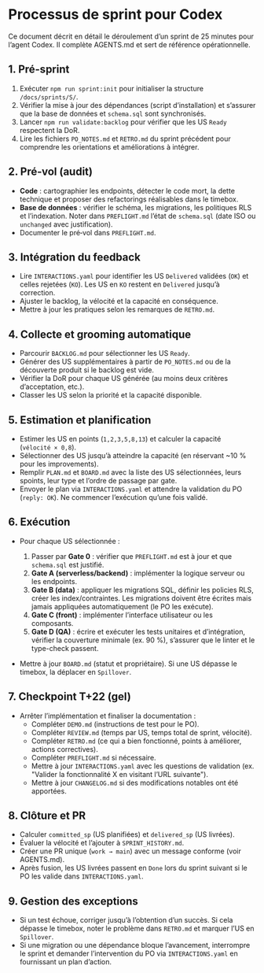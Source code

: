 # Processus de sprint pour Codex

Ce document décrit en détail le déroulement d’un sprint de 25 minutes pour l’agent Codex. Il complète AGENTS.md et sert de référence opérationnelle.

## 1. Pré-sprint

1. Exécuter `npm run sprint:init` pour initialiser la structure `/docs/sprints/S/`.
2. Vérifier la mise à jour des dépendances (script d’installation) et s’assurer que la base de données et `schema.sql` sont synchronisés.
3. Lancer `npm run validate:backlog` pour vérifier que les US `Ready` respectent la DoR.
4. Lire les fichiers `PO_NOTES.md` et `RETRO.md` du sprint précédent pour comprendre les orientations et améliorations à intégrer.

## 2. Pré‑vol (audit)

- **Code** : cartographier les endpoints, détecter le code mort, la dette technique et proposer des refactorings réalisables dans le timebox.
- **Base de données** : vérifier le schéma, les migrations, les politiques RLS et l’indexation. Noter dans `PREFLIGHT.md` l’état de `schema.sql` (date ISO ou `unchanged` avec justification).
- Documenter le pré‑vol dans `PREFLIGHT.md`.

## 3. Intégration du feedback

- Lire `INTERACTIONS.yaml` pour identifier les US `Delivered` validées (`OK`) et celles rejetées (`KO`). Les US en `KO` restent en `Delivered` jusqu’à correction.
- Ajuster le backlog, la vélocité et la capacité en conséquence.
- Mettre à jour les pratiques selon les remarques de `RETRO.md`.

## 4. Collecte et grooming automatique

- Parcourir `BACKLOG.md` pour sélectionner les US `Ready`.
- Générer des US supplémentaires à partir de `PO_NOTES.md` ou de la découverte produit si le backlog est vide.
- Vérifier la DoR pour chaque US générée (au moins deux critères d’acceptation, etc.).
- Classer les US selon la priorité et la capacité disponible.

## 5. Estimation et planification

- Estimer les US en points (`1,2,3,5,8,13`) et calculer la capacité (`vélocité × 0,8`).
- Sélectionner des US jusqu’à atteindre la capacité (en réservant ~10 % pour les improvements).
- Remplir `PLAN.md` et `BOARD.md` avec la liste des US sélectionnées, leurs spoints, leur type et l’ordre de passage par gate.
- Envoyer le plan via `INTERACTIONS.yaml` et attendre la validation du PO (`reply: OK`). Ne commencer l’exécution qu’une fois validé.

## 6. Exécution

- Pour chaque US sélectionnée :
  1. Passer par **Gate 0** : vérifier que `PREFLIGHT.md` est à jour et que `schema.sql` est justifié.
  2. **Gate A (serverless/backend)** : implémenter la logique serveur ou les endpoints.
  3. **Gate B (data)** : appliquer les migrations SQL, définir les policies RLS, créer les index/contraintes. Les migrations doivent être écrites mais jamais appliquées automatiquement (le PO les exécute).
  4. **Gate C (front)** : implémenter l’interface utilisateur ou les composants.
  5. **Gate D (QA)** : écrire et exécuter les tests unitaires et d’intégration, vérifier la couverture minimale (ex. 90 %), s’assurer que le linter et le type-check passent.

- Mettre à jour `BOARD.md` (statut et propriétaire). Si une US dépasse le timebox, la déplacer en `Spillover`.

## 7. Checkpoint T+22 (gel)

- Arrêter l’implémentation et finaliser la documentation :
  - Compléter `DEMO.md` (instructions de test pour le PO).
  - Compléter `REVIEW.md` (temps par US, temps total de sprint, vélocité).
  - Compléter `RETRO.md` (ce qui a bien fonctionné, points à améliorer, actions correctives).
  - Compléter `PREFLIGHT.md` si nécessaire.
  - Mettre à jour `INTERACTIONS.yaml` avec les questions de validation (ex. "Valider la fonctionnalité X en visitant l’URL suivante").
  - Mettre à jour `CHANGELOG.md` si des modifications notables ont été apportées.

## 8. Clôture et PR

- Calculer `committed_sp` (US planifiées) et `delivered_sp` (US livrées).
- Évaluer la vélocité et l’ajouter à `SPRINT_HISTORY.md`.
- Créer une PR unique (`work → main`) avec un message conforme (voir AGENTS.md).
- Après fusion, les US livrées passent en `Done` lors du sprint suivant si le PO les valide dans `INTERACTIONS.yaml`.

## 9. Gestion des exceptions

- Si un test échoue, corriger jusqu’à l’obtention d’un succès. Si cela dépasse le timebox, noter le problème dans `RETRO.md` et marquer l’US en `Spillover`.
- Si une migration ou une dépendance bloque l’avancement, interrompre le sprint et demander l’intervention du PO via `INTERACTIONS.yaml` en fournissant un plan d’action.
